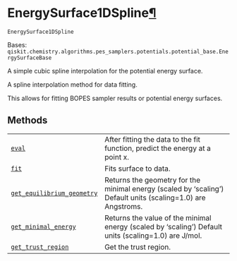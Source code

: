 # EnergySurface1DSpline[¶](#energysurface1dspline "Permalink to this headline")

<span id="undefined" />

`EnergySurface1DSpline`

Bases: `qiskit.chemistry.algorithms.pes_samplers.potentials.potential_base.EnergySurfaceBase`

A simple cubic spline interpolation for the potential energy surface.

A spline interpolation method for data fitting.

This allows for fitting BOPES sampler results or potential energy surfaces.

## Methods

|                                                                                                                                                                                                                                                                                                         |                                                                                                              |
| ------------------------------------------------------------------------------------------------------------------------------------------------------------------------------------------------------------------------------------------------------------------------------------------------------- | ------------------------------------------------------------------------------------------------------------ |
| [`eval`](qiskit.chemistry.algorithms.pes_samplers.EnergySurface1DSpline.eval#qiskit.chemistry.algorithms.pes_samplers.EnergySurface1DSpline.eval "qiskit.chemistry.algorithms.pes_samplers.EnergySurface1DSpline.eval")                                                                                 | After fitting the data to the fit function, predict the energy at a point x.                                 |
| [`fit`](qiskit.chemistry.algorithms.pes_samplers.EnergySurface1DSpline.fit#qiskit.chemistry.algorithms.pes_samplers.EnergySurface1DSpline.fit "qiskit.chemistry.algorithms.pes_samplers.EnergySurface1DSpline.fit")                                                                                     | Fits surface to data.                                                                                        |
| [`get_equilibrium_geometry`](qiskit.chemistry.algorithms.pes_samplers.EnergySurface1DSpline.get_equilibrium_geometry#qiskit.chemistry.algorithms.pes_samplers.EnergySurface1DSpline.get_equilibrium_geometry "qiskit.chemistry.algorithms.pes_samplers.EnergySurface1DSpline.get_equilibrium_geometry") | Returns the geometry for the minimal energy (scaled by ‘scaling’) Default units (scaling=1.0) are Angstroms. |
| [`get_minimal_energy`](qiskit.chemistry.algorithms.pes_samplers.EnergySurface1DSpline.get_minimal_energy#qiskit.chemistry.algorithms.pes_samplers.EnergySurface1DSpline.get_minimal_energy "qiskit.chemistry.algorithms.pes_samplers.EnergySurface1DSpline.get_minimal_energy")                         | Returns the value of the minimal energy (scaled by ‘scaling’) Default units (scaling=1.0) are J/mol.         |
| [`get_trust_region`](qiskit.chemistry.algorithms.pes_samplers.EnergySurface1DSpline.get_trust_region#qiskit.chemistry.algorithms.pes_samplers.EnergySurface1DSpline.get_trust_region "qiskit.chemistry.algorithms.pes_samplers.EnergySurface1DSpline.get_trust_region")                                 | Get the trust region.                                                                                        |
